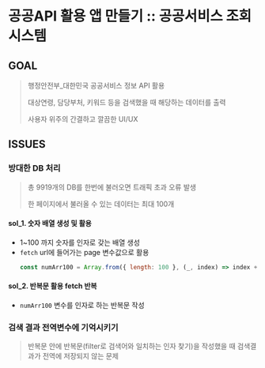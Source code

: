 # 공공API 활용 앱 만들기 :: 공공서비스 조회 시스템

## GOAL
> 행정안전부_대한민국 공공서비스 정보 API 활용
> 
> 대상연령, 담당부처, 키워드 등을 검색했을 때 해당하는 데이터를 출력
> 
> 사용자 위주의 간결하고 깔끔한 UI/UX

## ISSUES

### 방대한 DB 처리
> 총 9919개의 DB를 한번에 불러오면 트래픽 초과 오류 발생
>
> 한 페이지에서 불러올 수 있는 데이터는 최대 100개

#### sol_1. 숫자 배열 생성 및 활용
- 1~100 까지 숫자를 인자로 갖는 배열 생성
- `fetch` url에 들어가는 page 변수값으로 활용
  ```javascript
  const numArr100 = Array.from({ length: 100 }, (_, index) => index + 1);
  ```

#### sol_2. 반복문 활용 fetch 반복
- `numArr100` 변수를 인자로 하는 반복문 작성


### 검색 결과 전역변수에 기억시키기
> 반복문 안에 반복문(filter로 검색어와 일치하는 인자 찾기)을 작성했을 때 검색결과가 전역에 저장되지 않는 문제
>
> 
